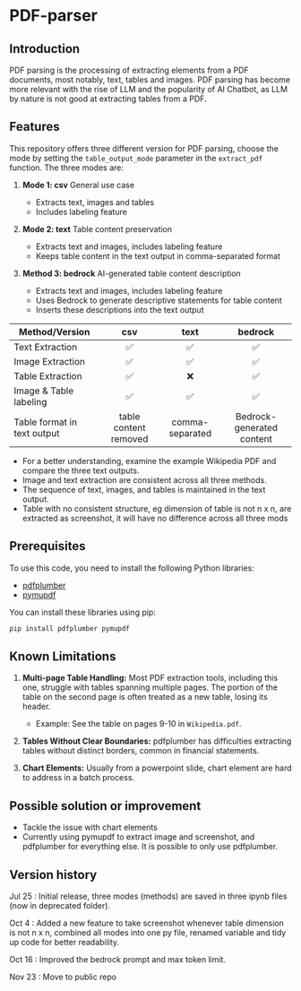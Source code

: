 # PDF-parser

## Introduction
PDF parsing is the processing of extracting elements from a PDF documents, most notably, text, tables and images. PDF parsing has become more relevant with the rise of LLM and the popularity of AI Chatbot, as LLM by nature is not good at extracting tables from a PDF.

## Features
This repository offers three different version for PDF parsing, choose the mode by setting the `table_output_mode` parameter in the `extract_pdf` function. The three modes are:

1. **Mode 1: csv** General use case
   - Extracts text, images and tables
   - Includes labeling feature

2. **Mode 2: text** Table content preservation
   - Extracts text and images, includes labeling feature
   - Keeps table content in the text output in comma-separated format


3. **Method 3: bedrock** AI-generated table content description
   - Extracts text and images, includes labeling feature
   - Uses Bedrock to generate descriptive statements for table content
   - Inserts these descriptions into the text output

| Method/Version | csv | text | bedrock |
|----------------|:-:|:--:|:--:|
| Text Extraction | :white_check_mark: | :white_check_mark: | :white_check_mark: |
| Image Extraction | :white_check_mark: | :white_check_mark: | :white_check_mark: |
| Table Extraction | :white_check_mark: | :x: | :white_check_mark: |
| Image & Table labeling | :white_check_mark: | :white_check_mark: | :white_check_mark: |
| Table format in text output | table content removed | comma-separated | Bedrock-generated content |

- For a better understanding, examine the example Wikipedia PDF and compare the three text outputs.
- Image and text extraction are consistent across all three methods.
- The sequence of text, images, and tables is maintained in the text output.
- Table with no consistent structure, eg dimension of table is not n x n, are extracted as screenshot, it will have no difference across all three mods

## Prerequisites

To use this code, you need to install the following Python libraries:

- [pdfplumber](https://github.com/jsvine/pdfplumber)
- [pymupdf](https://github.com/pymupdf/PyMuPDF)

You can install these libraries using pip:

```bash
pip install pdfplumber pymupdf
```


## Known Limitations

1. **Multi-page Table Handling:**
   Most PDF extraction tools, including this one, struggle with tables spanning multiple pages. The portion of the table on the second page is often treated as a new table, losing its header. 
   - Example: See the table on pages 9-10 in `Wikipedia.pdf`.

2. **Tables Without Clear Boundaries:**
   pdfplumber has difficulties extracting tables without distinct borders, common in financial statements.

3. **Chart Elements:**
   Usually from a powerpoint slide, chart element are hard to address in a batch process. 
 

## Possible solution or improvement
- Tackle the issue with chart elements
- Currently using pymupdf to extract image and screenshot, and pdfplumber for everything else. It is possible to only use pdfplumber.

## Version history
Jul 25 : Initial release, three modes (methods) are saved in three ipynb files (now in deprecated folder).  

Oct 4 : Added a new feature to take screenshot whenever table dimension is not n x n, combined all modes into one py file, renamed variable and tidy up code for better readability.   

Oct 16 : Improved the bedrock prompt and max token limit.  

Nov 23 : Move to public repo
